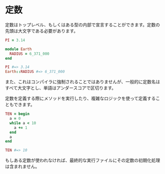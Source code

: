 # 定数

定数はトップレベル、もしくはある型の内部で宣言することができます。定数の先頭は大文字である必要があります。

```ruby
PI = 3.14

module Earth
  RADIUS = 6_371_000
end

PI #=> 3.14
Earth::RADIUS #=> 6_371_000
```

また、これはコンパイラに強制されることではありませんが、一般的に定数名はすべて大文字とし、単語はアンダースコアで区切ります。

定数を定義する際にメソッドを実行したり、複雑なロジックを使って定義することもできます。

```ruby
TEN = begin
  a = 0
  while a < 10
    a += 1
  end
  a
end

TEN #=> 10
```

もしある定数が使われなければ、最終的な実行ファイルにその定数の初期化処理は含まれません。
